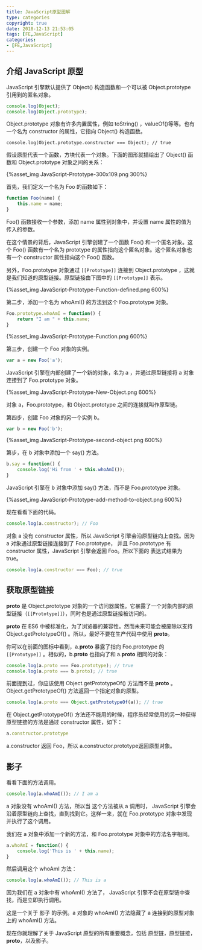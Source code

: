 ```yaml
---
title: JavaScript原型图解
type: categories
copyright: true
date: 2018-12-13 21:53:05
tags: [FE,JavaScript]
categories: 
- [FE,JavaScript]
---
```


## 介绍 JavaScript 原型

JavaScript 引擎默认提供了 Object() 构造函数和一个可以被 Object.prototype 引用到的匿名对象。

```js
console.log(Object);
console.log(Object.prototype);
```

Object.prototype 对象有许多内置属性，例如 toString() ，valueOf()等等。也有一个名为 constructor 的属性，它指向 Object() 构造函数。

```JS
console.log(Object.prototype.constructor === Object); // true
```

假设原型代表一个函数，方块代表一个对象。下面的图形就描绘出了 Object() 函数和 Object.prototype 对象之间的关系：

{%asset_img JavaScript-Prototype-300x109.png 300%}

<!--more-->

首先，我们定义一个名为 Foo 的函数如下：

```js
function Foo(name) {    
    this.name = name;
}
```

Foo() 函数接收一个参数，添加 name 属性到对象中，并设置 name 属性的值为传入的参数。

在这个情景的背后，JavaScript 引擎创建了一个函数 Foo() 和一个匿名对象。这个 Foo() 函数有一个名为 prototype 的属性指向这个匿名对象。这个匿名对象也有一个 constructor 属性指向这个 Foo() 函数。

另外，Foo.prototype 对象通过 `[[Prototype]]` 连接到 Object.prototype ，这就是我们知道的原型链接。原型链接由下图中的 `[[Prototype]]` 表示。

{%asset_img JavaScript-Prototype-Function-defined.png 600%}

第二步，添加一个名为 whoAmI() 的方法到这个 Foo.prototype 对象。

```js
Foo.prototype.whoAmI = function() {    
    return "I am " + this.name;
}
```

{%asset_img JavaScript-Prototype-Function.png 600%}

第三步，创建一个 Foo 对象的实例。

```js
var a = new Foo('a');
```

JavaScript 引擎在内部创建了一个新的对象，名为 a ，并通过原型链接将 a 对象连接到了 Foo.prototype 对象。

{%asset_img JavaScript-Prototype-New-Object.png 600%}

对象 a，Foo.prototype，和 Object.prototype 之间的连接就叫作原型链。

第四步，创建 Foo 对象的另一个实例 b。 

```js
var b = new Foo('b');
```

{%asset_img JavaScript-Prototype-second-object.png 600%}

第步，在 b 对象中添加一个 say() 方法。

```js
b.say = function() {   
    console.log('Hi from ' + this.whoAmI());
}
```

JavaScript 引擎在 b 对象中添加 say() 方法，而不是 Foo.prototype 对象。

{%asset_img JavaScript-Prototype-add-method-to-object.png 600%}

现在看看下面的代码。

```js
console.log(a.constructor); // Foo
```

对象 a 没有 constructor 属性，所以 JavaScript 引擎会沿原型链向上查找。因为 a 对象通过原型链接连接到了 Foo.prototype， 并且 Foo.prototype 有 constructor 属性，JavaScript 引擎会返回 Foo。所以下面的 表达式结果为 true。 

```js
console.log(a.constructor === Foo); // true
```

## 获取原型链接  

__proto__ 是 Object.prototype 对象的一个访问器属性。它暴露了一个对象内部的原型链接（`[[Prototype]]`），同时也是通过原型链接被访问的。

__proto__ 在 ES6 中被标准化，为了浏览器的兼容性。然而未来可能会被废除以支持 Object.getPrototypeOf() 。所以，最好不要在生产代码中使用 __proto__。 

你可以在前面的图标中看到，a.__proto__ 暴露了指向 Foo.prototype 的 `[[Prototype]]` 。相似的，b.__proto__ 也指向了和 a.__proto__ 相同的对象：

```js
console.log(a.proto === Foo.prototype); // true
console.log(a.proto === b.proto); // true
```

前面提到过，你应该使用 Object.getPrototypeOf() 方法而不是 __proto__ 。Object.getPrototypeOf() 方法返回一个指定对象的原型。

```js
console.log(a.proto === Object.getPrototypeOf(a)); // true
```

在 Object.getPrototypeOf() 方法还不能用的时候，程序员经常使用的另一种获得原型链接的方法是通过 constructor 属性，如下：

```js
a.constructor.prototype
```

a.constructor 返回 Foo，所以 a.constructor.prototype返回原型对象。 

## 影子

看看下面的方法调用。

```js
console.log(a.whoAmI()); // I am a
```

a 对象没有 whoAmI() 方法，所以当 这个方法被从 a 调用时， JavaScript 引擎会沿着原型链向上查找，直到找到它。这样一来，就在 Foo.prototype 对象中发现并执行了这个调用。

我们在 a 对象中添加一个新的方法，和 Foo.prototype 对象中的方法名字相同。

```js
a.whoAmI = function() {
    console.log('This is ' + this.name);
}
```

然后调用这个 whoAmI 方法：

```js
console.log(a.whoAmI()); // This is a
```

因为我们在 a 对象中有 whoAmI() 方法了， JavaScript 引擎不会在原型链中查找，而是立即执行调用。

这是一个关于 影子 的示例。a 对象的 whoAmI() 方法隐藏了 a 连接到的原型对象上的 whoAmI() 方法。 

现在你就理解了关于 JavaScript 原型的所有重要概念，包括 原型链，原型链接，__proto__，以及影子。